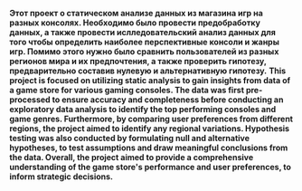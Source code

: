__Этот проект о статическом анализе данных из магазина игр на разных консолях. Необходимо было провести предобработку данных, а также провести ислледовательский анализ данных для того чтобы определить наиболее перспективные консоли и жанры игр. Помимо этого нужно было сравнить пользователей из разных регионов мира и их предпочтения, а также проверить гипотезу, предварительно составив нулевую и альтернативную гипотезу.__
__This project is focused on utilizing static analysis to gain insights from data of a game store for various gaming consoles. The data was first pre-processed to ensure accuracy and completeness before conducting an exploratory data analysis to identify the top performing consoles and game genres. Furthermore, by comparing user preferences from different regions, the project aimed to identify any regional variations. Hypothesis testing was also conducted by formulating null and alternative hypotheses, to test assumptions and draw meaningful conclusions from the data. Overall, the project aimed to provide a comprehensive understanding of the game store's performance and user preferences, to inform strategic decisions.__
